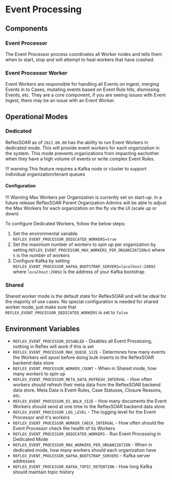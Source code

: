 # Event Processing

## Components

### Event Processor

The Event Processor process coordinates all Worker nodes and tells them when to start, stop and will attempt to heal workers that have crashed. 

### Event Processor Worker

Event Workers are responsible for handling all Events on ingest, merging Events in to Cases, mutating events based on Event Rule hits, dismissing Events, etc.  They are a core component, if you are seeing issues with Event Ingest, there may be an issue with an Event Worker.

## Operational Modes

### Dedicated

ReflexSOAR as of `2022.08.00` has the ability to run Event Workers in dedicated mode.  This will provide event workers for each organization in the system.  This mode prevents organizations from impacting eachother when they have a high volume of events or write complex Event Rules.

!!! warning
    This feature requires a Kafka node or cluster to support individual organization/tenant queues

#### Configuration

!!! Warning
    Max Workers per Organization is currently set on start-up.  In a future release ReflexSOAR Parent Organization Admins will be able to adjust the Max Workers for each organization on the fly via the UI (scale up or down)

To configure Dedicated Workers, follow the below steps:


1. Set the environmental variable `REFLEX_EVENT_PROCESSOR_DEDICATED_WORKERS=true`
2. Set the maximum number of workers to spin up per organization by setting `REFLEX_EVENT_PROCESSOR_MAX_WORKERS_PER_ORGANIZATION=5` where `5` is the number of workers
3. Configure Kafka by setting `REFLEX_EVENT_PROCESSOR_KAFKA_BOOTSTRAP_SERVERS=localhost:29092` where `localhost:29092` is the address of your Kafka bootstrap

### Shared

Shared worker mode is the default state for ReflexSOAR and will be ideal for the majority of use cases.  No special configuration is needed for shared worker mode, just make sure that `REFLEX_EVENT_PROCESSOR_DEDICATED_WORKERS` is set to `false`

## Environment Variables

- `REFLEX_EVENT_PROCESSOR_DISABLED` - Disables all Event Processing, nothing in Reflex will work if this is set
- `REFLEX_EVENT_PROCESSOR_MAX_QUEUE_SIZE` - Determines how many events the Workers will spool before doing bulk inserts to the ReflexSOAR backend data store
- `REFLEX_EVENT_PROCESSOR_WORKER_COUNT` - When in Shared mode, how many workers to spin up
- `REFLEX_EVENT_PROCESSOR_META_DATA_REFRESH_INTERVAL` - How often workers should refresh their meta data from the ReflexSOAR backend data store.  Meta Data is Event Rules, Case Statuses, Closure Reasons, etc.
- `REFLEX_EVENT_PROCESSOR_ES_BULK_SIZE` - How many documents the Event Workers should send at one time to the ReflexSOAR backend data store
- `REFLEX_EVENT_PROCESSOR_LOG_LEVEL` - The logging level for the Event Processor and it's workers
- `REFLEX_EVENT_PROCESSOR_WORKER_CHECK_INTERVAL` - How often should the Event Processor check the health of its Workers
- `REFLEX_EVENT_PROCESSOR_DEDICATED_WORKERS` - Run Event Processing in Dedicated Mode
- `REFLEX_EVENT_PROCESSOR_MAX_WORKERS_PER_ORGANIZATION` - When in dedicated mode, how many workers should each organization have
- `REFLEX_EVENT_PROCESSOR_KAFKA_BOOTSTRAP_SERVERS` - Kafka server addresses
- `REFLEX_EVENT_PROCESSOR_KAFKA_TOPIC_RETENTION` - How long Kafka should maintain topic history